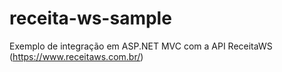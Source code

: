 # receita-ws-sample
Exemplo de integração em ASP.NET MVC com a API ReceitaWS (https://www.receitaws.com.br/)